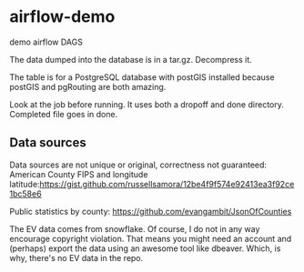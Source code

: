 # airflow-demo
demo airflow DAGS

The data dumped into the database is in a tar.gz.  Decompress it.

The table is for a PostgreSQL database with postGIS installed because postGIS and pgRouting are both amazing.

Look at the job before running.  It uses both a dropoff and done directory.  Completed file goes in done.

## Data sources
Data sources are not unique or original, correctness not guaranteed:
American County FIPS and longitude latitude:https://gist.github.com/russellsamora/12be4f9f574e92413ea3f92ce1bc58e6

Public statistics by county: https://github.com/evangambit/JsonOfCounties

The EV data comes from snowflake.  Of course, I do not in any way encourage copyright violation. That means you might need an account and (perhaps) export the data using an awesome tool like dbeaver.  Which, is why, there's no EV data in the repo. 
